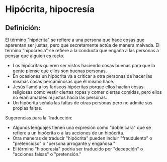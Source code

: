 # Hipócrita, hipocresía

## Definición: 

El término "hipócrita" se refiere a una persona que hace cosas que aparentan ser justas, pero que secretamente actúa de manera malvada. El término "hipocresía" se refiere a la conducta que engaña a las personas a pensar que alguien es recto.

* Los hipócritas quieren ser vistos haciendo cosas buenas para que la gente piense que ellos son buenas personas.
* En ocasiones un hipócrita va a criticar a otra personas de hacer las mismas cosas percaminosas que él mismo hace.
* Jesús llamó a los fariseos hipócritas porque ellos hacían cosas religiosas como vestir ciertas ropas y comer ciertas comidas, pero ellos no eran amables ni justos hacia las personas.
* Un hipócrita señala las faltas de otras personas pero no admite sus propias faltas.

Sugerencias para la Traducción:

* Algunos lenguajes tienen una expresión como "doble cara" que se refiere a un hipócrita o a las acciones de un  hipócrita.
* Otra maneras de traducir "hipócrita" pueden incluir "fraudulento" o "pretencioso" o "persona arrogante y engañosa."
* El término "hipocresía" podria ser traducido por "decepción" o "acciones falsas" o "pretensión."

